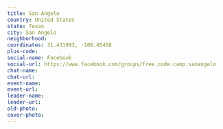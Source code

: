 ```yaml
---
title: San Angelo
country: United States
state: Texas
city: San Angelo
neighborhood: 
coordinates: 31.431993, -100.45458
plus-code:
social-name: Facebook
social-url: https://www.facebook.com/groups/free.code.camp.sanangelo
chat-name:
chat-url:
event-name:
event-url:
leader-name:
leader-url:
old-photo: 
cover-photo:
---
```


